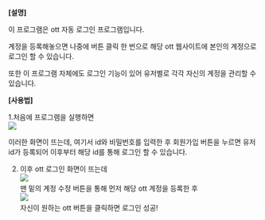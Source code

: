 ﻿**[설명]**

이 프로그램은 ott 자동 로그인 프로그램입니다.

계정을 등록해놓으면 나중에 버튼 클릭 한 번으로 해당 ott 웹사이트에 본인의 계정으로 로그인 할 수 있습니다.

또한 이 프로그램 자체에도 로그인 기능이 있어 유저별로 각각 자신의 계정을 관리할 수 있습니다.

**[사용법]**

1.처음에 프로그램을 실행하면<br>
<img src="https://imgur.com/a/WKuoxsk">

이러한 화면이 뜨는데, 여기서 id와 비밀번호를 입력한 후 회원가입 버튼을 누르면 유저 id가 등록되어 이후부터 해당 id를 통해 로그인 할 수 있습니다.

2. 이후 ott 로그인 화면이 뜨는데<br>
<img src="https://imgur.com/a/HarBNst"><br>
맨 밑의 계정 수정 버튼을 통해 먼저 해당 ott 계정을 등록한 후<br>
<img src="https://imgur.com/a/fYN5cPk"><br>
자신이 원하는 ott 버튼을 클릭하면 로그인 성공!
